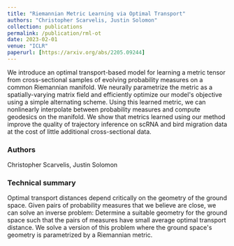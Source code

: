 ```yaml
---
title: "Riemannian Metric Learning via Optimal Transport"
authors: "Christopher Scarvelis, Justin Solomon"
collection: publications
permalink: /publication/rml-ot
date: 2023-02-01
venue: "ICLR"
paperurl: [https://arxiv.org/abs/2205.09244]
---
```


We introduce an optimal transport-based model for learning a metric tensor from cross-sectional samples of evolving probability measures on a common Riemannian manifold. We neurally parametrize the metric as a spatially-varying matrix field and efficiently optimize our model's objective using a simple alternating scheme. Using this learned metric, we can nonlinearly interpolate between probability measures and compute geodesics on the manifold. We show that metrics learned using our method improve the quality of trajectory inference on scRNA and bird migration data at the cost of little additional cross-sectional data.

### Authors

Christopher Scarvelis, Justin Solomon

### Technical summary

Optimal transport distances depend critically on the geometry of the ground space. Given pairs of probability measures that we believe are close, we can solve an inverse problem: Determine a suitable geometry for the ground space such that the pairs of measures have small average optimal transport distance. We solve a version of this problem where the ground space's geometry is parametrized by a Riemannian metric.
